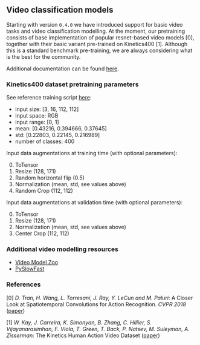 ## Video classification models

Starting with version `0.4.0` we have introduced support for basic video tasks and video classification modelling.
At the moment, our pretraining consists of base implementation of popular resnet-based video models [0], together with their
basic variant pre-trained on Kinetics400 [1]. Although this is a standard benchmark pre-training, we are always considering what is the best for the community.

Additional documentation can be found [here](https://pytorch.org/docs/stable/torchvision/models.html#video-classification). 

### Kinetics400 dataset pretraining parameters

See reference training script [here](https://github.com/pytorch/vision/blob/master/references/video_classification/train.py):

- input size: [3, 16, 112, 112]
- input space: RGB
- input range: [0, 1]
- mean: [0.43216, 0.394666, 0.37645]
- std: [0.22803, 0.22145, 0.216989]
- number of classes: 400

Input data augmentations at training time (with optional parameters):

0. ToTensor
1. Resize (128, 171)
2. Random horizontal flip (0.5)
3. Normalization (mean, std, see values above)
4. Random Crop (112, 112)

Input data augmentations at validation time (with optional parameters):

0. ToTensor
1. Resize (128, 171)
2. Normalization (mean, std, see values above)
3. Center Crop (112, 112)

### Additional video modelling resources

- [Video Model Zoo](https://github.com/facebookresearch/VMZ)
- [PySlowFast](https://github.com/facebookresearch/SlowFast)

### References

[0] _D. Tran, H. Wang, L. Torresani, J. Ray, Y. LeCun and M. Paluri_: A Closer Look at Spatiotemporal Convolutions for Action Recognition. _CVPR 2018_ ([paper](https://research.fb.com/wp-content/uploads/2018/04/a-closer-look-at-spatiotemporal-convolutions-for-action-recognition.pdf))

[1] _W. Kay, J. Carreira, K. Simonyan, B. Zhang, C. Hillier, S. Vijayanarasimhan, F. Viola, T. Green, T. Back, P. Natsev, M. Suleyman, A. Zisserman_: The Kinetics Human Action Video Dataset ([paper](https://arxiv.org/abs/1705.06950))